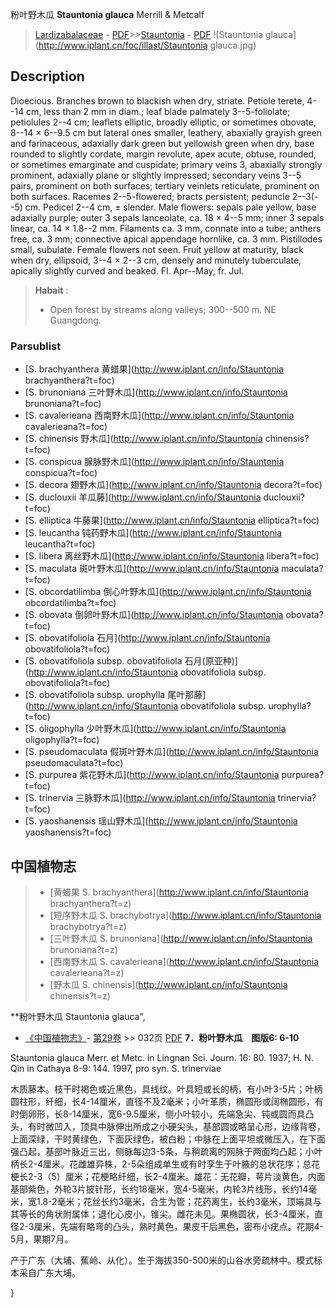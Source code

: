 粉叶野木瓜 **Stauntonia glauca** Merrill & Metcalf

> [Lardizabalaceae](http://www.iplant.cn/info/Lardizabalaceae?t=foc) - [PDF](http://www.iplant.cn/foc/pdf/Lardizabalaceae.pdf)>>[Stauntonia](http://www.iplant.cn/info/Stauntonia?t=foc) - [PDF](http://www.iplant.cn/foc/pdf/Stauntonia.pdf)
![Stauntonia glauca](http://www.iplant.cn/foc/illast/Stauntonia glauca.jpg)

## Description

Dioecious. Branches brown to blackish when dry, striate. Petiole terete, 4--14 cm, less than 2 mm in diam.; leaf blade palmately 3--5-foliolate; petiolules 2--4 cm; leaflets elliptic, broadly elliptic, or sometimes obovate, 8--14 × 6--9.5 cm but lateral ones smaller, leathery, abaxially grayish green and farinaceous, adaxially dark green but yellowish green when dry, base rounded to slightly cordate, margin revolute, apex acute, obtuse, rounded, or sometimes emarginate and cuspidate; primary veins 3, abaxially strongly prominent, adaxially plane or slightly impressed; secondary veins 3--5 pairs, prominent on both surfaces; tertiary veinlets reticulate, prominent on both surfaces. Racemes 2--5-flowered; bracts persistent; peduncle 2--3(--5) cm. Pedicel 2--4 cm, ± slender. Male flowers: sepals pale yellow, base adaxially purple; outer 3 sepals lanceolate, ca. 18 × 4--5 mm; inner 3 sepals linear, ca. 14 × 1.8--2 mm. Filaments ca. 3 mm, connate into a tube; anthers free, ca. 3 mm; connective apical appendage hornlike, ca. 3 mm. Pistillodes small, subulate. Female flowers not seen. Fruit yellow at maturity, black when dry, ellipsoid, 3--4 × 2--3 cm, densely and minutely tuberculate, apically slightly curved and beaked. Fl. Apr--May, fr. Jul.


> **Habait** : 
>* Open forest by streams along valleys; 300--500 m. NE Guangdong.

### Parsublist

* [S.  brachyanthera  黄蜡果](http://www.iplant.cn/info/Stauntonia brachyanthera?t=foc)
* [S.  brunoniana  三叶野木瓜](http://www.iplant.cn/info/Stauntonia brunoniana?t=foc)
* [S.  cavalerieana  西南野木瓜](http://www.iplant.cn/info/Stauntonia cavalerieana?t=foc)
* [S.  chinensis  野木瓜](http://www.iplant.cn/info/Stauntonia chinensis?t=foc)
* [S.  conspicua  腺脉野木瓜](http://www.iplant.cn/info/Stauntonia conspicua?t=foc)
* [S.  decora  翅野木瓜](http://www.iplant.cn/info/Stauntonia decora?t=foc)
* [S.  duclouxii  羊瓜藤](http://www.iplant.cn/info/Stauntonia duclouxii?t=foc)
* [S.  elliptica  牛藤果](http://www.iplant.cn/info/Stauntonia elliptica?t=foc)
* [S.  leucantha  钝药野木瓜](http://www.iplant.cn/info/Stauntonia leucantha?t=foc)
* [S.  libera  离丝野木瓜](http://www.iplant.cn/info/Stauntonia libera?t=foc)
* [S.  maculata  斑叶野木瓜](http://www.iplant.cn/info/Stauntonia maculata?t=foc)
* [S.  obcordatilimba  倒心叶野木瓜](http://www.iplant.cn/info/Stauntonia obcordatilimba?t=foc)
* [S.  obovata  倒卵叶野木瓜](http://www.iplant.cn/info/Stauntonia obovata?t=foc)
* [S.  obovatifoliola  石月](http://www.iplant.cn/info/Stauntonia obovatifoliola?t=foc)
* [S.  obovatifoliola subsp. obovatifoliola  石月(原亚种)](http://www.iplant.cn/info/Stauntonia obovatifoliola subsp. obovatifoliola?t=foc)
* [S.  obovatifoliola subsp. urophylla  尾叶那藤](http://www.iplant.cn/info/Stauntonia obovatifoliola subsp. urophylla?t=foc)
* [S.  oligophylla  少叶野木瓜](http://www.iplant.cn/info/Stauntonia oligophylla?t=foc)
* [S.  pseudomaculata  假斑叶野木瓜](http://www.iplant.cn/info/Stauntonia pseudomaculata?t=foc)
* [S.  purpurea  紫花野木瓜](http://www.iplant.cn/info/Stauntonia purpurea?t=foc)
* [S.  trinervia  三脉野木瓜](http://www.iplant.cn/info/Stauntonia trinervia?t=foc)
* [S.  yaoshanensis  瑶山野木瓜](http://www.iplant.cn/info/Stauntonia yaoshanensis?t=foc)


## 中国植物志

> * [黄蜡果  S.  brachyanthera](http://www.iplant.cn/info/Stauntonia brachyanthera?t=z)
> * [短序野木瓜  S.  brachybotrya](http://www.iplant.cn/info/Stauntonia brachybotrya?t=z)
> * [三叶野木瓜  S.  brunoniana](http://www.iplant.cn/info/Stauntonia brunoniana?t=z)
> * [西南野木瓜  S.  cavalerieana](http://www.iplant.cn/info/Stauntonia cavalerieana?t=z)
> * [野木瓜  S.  chinensis](http://www.iplant.cn/info/Stauntonia chinensis?t=z)


**粉叶野木瓜 Stauntonia glauca",


* [《中国植物志》](http://www.iplant.cn/frps)- [第29卷](http://www.iplant.cn/frps/vol/29) >> 032页 [PDF](http://www.iplant.cn/frps/pdf/29/032.pdf)
**7．粉叶野木瓜　图版6: 6-10**

Stauntonia glauca Merr. et Metc. in Lingnan Sci. Journ. 16: 80. 1937; H. N. Qin in Cathaya 8-9: 144. 1997, pro syn. S. trinerviae

木质藤本。枝干时褐色或近黑色，具线纹。叶具短或长的柄，有小叶3-5片；叶柄圆柱形，纤细，长4-14厘米，直径不及2毫米；小叶革质，椭圆形或阔椭圆形，有时倒卵形，长8-14厘米，宽6-9.5厘米，侧小叶较小，先端急尖、钝或圆而具凸头，有时微凹入，顶具中脉伸出所成之小硬尖头，基部圆或略呈心形，边缘背卷，上面深绿，干时黄绿色，下面灰绿色，被白粉；中脉在上面平坦或微压入，在下面强凸起，基部叶脉近三出，侧脉每边3-5条，与稍疏离的网脉于两面均凸起；小叶柄长2-4厘米。花雌雄异株，2-5朵组成单生或有时孪生于叶腋的总状花序；总花梗长2-3（5）厘米；花梗略纤细，长2-4厘米。雄花：无花瓣，萼片淡黄色，内面基部紫色，外轮3片披针形，长约18毫米，宽4-5毫米，内轮3片线形，长约14毫米，宽1.8-2毫米；花丝长约3毫米，合生为管；花药离生，长约3毫米，顶端具与其等长的角状附属体；退化心皮小，锥尖。雌花未见。果椭圆状，长3-4厘米，直径2-3厘米，先端有略弯的凸头，熟时黄色，果皮干后黑色，密布小疣点。花期4-5月，果期7月。

产于广东（大埔、蕉岭、从化）。生于海拔350-500米的山谷水旁疏林中。模式标本采自广东大埔。

}